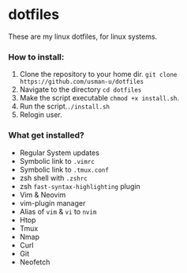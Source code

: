# dotfiles

These are my linux dotfiles, for linux systems.

### How to install:
1. Clone the repository to your home dir. `git clone https://github.com/usman-u/dotfiles`
2. Navigate to the directory `cd dotfiles`
3. Make the script executable `chmod +x install.sh`.
4. Run the script.`./install.sh` 
5. Relogin user.

### What get installed?
* Regular System updates
* Symbolic link to `.vimrc`
* Symbolic link to `.tmux.conf`
* zsh shell with `.zshrc`
* zsh `fast-syntax-highlighting` plugin
* Vim & Neovim 
* vim-plugin manager
* Alias of `vim` & `vi` to `nvim`
* Htop
* Tmux
* Nmap
* Curl
* Git
* Neofetch
